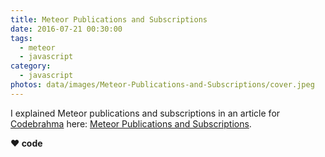```yaml
---
title: Meteor Publications and Subscriptions
date: 2016-07-21 00:30:00
tags:
  - meteor
  - javascript
category:
  - javascript
photos: data/images/Meteor-Publications-and-Subscriptions/cover.jpeg
---
```


I explained Meteor publications and subscriptions in an article for [Codebrahma][codebrahma-url] here: [Meteor Publications and Subscriptions][blog-url].

[codebrahma-url]: https://codebrahma.com
[blog-url]: https://codebrahma.com/meteor-publications-and-subscriptions/

**❤️ code**

